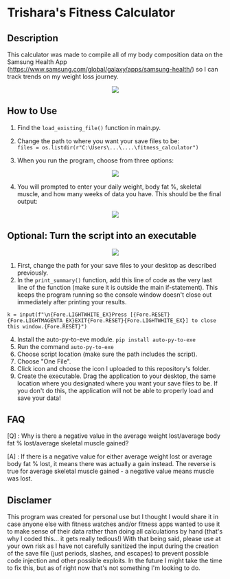 # Trishara's Fitness Calculator


Description
-----------
This calculator was made to compile all of my body composition data on the Samsung Health App (https://www.samsung.com/global/galaxy/apps/samsung-health/) so I can track trends on my weight loss journey.
<p align="center">
<img src="https://user-images.githubusercontent.com/98492683/151250949-cd872a71-910e-4647-b46f-faf5653c0653.jpg" /></p>

How to Use
----------
1. Find the ```load_existing_file()``` function in main.py.
2. Change the path to where you want your save files to be:  
```files = os.listdir(r"C:\Users\...\....\fitness_calculator")```

3. When you run the program, choose from three options:

<p align="center">
<img src="https://user-images.githubusercontent.com/98492683/151253450-25877de7-b98c-43e1-a7e3-ba5b74817a09.PNG" />
</p>

4. You will prompted to enter your daily weight, body fat %, skeletal muscle, and how many weeks of data you have. This should be the final output:
<p align="center">
<img src="https://user-images.githubusercontent.com/98492683/151282499-62d962d5-d3f7-49d8-ae9f-2ff74e7324f3.PNG" />
</p>


Optional: Turn the script into an executable
--------------------------------------------
<p align="center"><img src="https://user-images.githubusercontent.com/98492683/151406412-ec79787e-131e-4e57-b5d0-721bcd326507.png" /></p>
  
1. First, change the path for your save files to your desktop as described previously. 
2. In the ```print_summary()``` function, add this line of code as the very last line of the function (make sure it is outside the main if-statement). This keeps the program running so the console window doesn't close out immediately after printing your results.

```k = input(f"\n{Fore.LIGHTWHITE_EX}Press [{Fore.RESET}{Fore.LIGHTMAGENTA_EX}EXIT{Fore.RESET}{Fore.LIGHTWHITE_EX}] to close this window.{Fore.RESET}")```

4. Install the auto-py-to-eve module. ```pip install auto-py-to-exe```
5. Run the command ```auto-py-to-exe```
6. Choose script location (make sure the path includes the script).
7. Choose "One File".
8. Click icon and choose the icon I uploaded to this repository's folder.
9. Create the executable. Drag the application to your desktop, the same location where you designated where you want your save files to be. If you don't do this, the application will not be able to properly load and save your data!


FAQ
----
[Q] : Why is there a negative value in the average weight lost/average body fat % lost/average skeletal muscle gained?

[A] : If there is a negative value for either average weight lost or average body fat % lost, it means there was actually a gain instead. The reverse is true for average skeletal muscle gained - a negative value means muscle was lost.


Disclamer
---------
This program was created for personal use but I thought I would share it in case anyone else with fitness watches and/or fitness apps wanted to use it to make sense of their data rather than doing all calculations by hand (that's why I coded this... it gets really tedious!) With that being said, please use at your own risk as I have not carefully sanitized the input during the creation of the save file (just periods, slashes, and escapes) to prevent possible code injection and other possible exploits. In the future I might take the time to fix this, but as of right now that's not something I'm looking to do.
